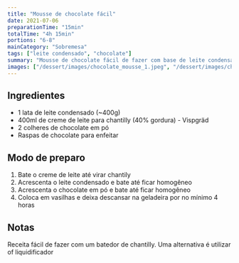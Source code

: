 ```yaml
---
title: "Mousse de chocolate fácil"
date: 2021-07-06
preparationTime: "15min"
totalTime: "4h 15min"
portions: "6-8"
mainCategory: "Sobremesa"
tags: ["leite condensado", "chocolate"]
summary: "Mousse de chocolate fácil de fazer com base de leite condensado."
images: ["/dessert/images/chocolate_mousse_1.jpeg", "/dessert/images/chocolate_mousse_2.jpeg", /dessert/images/chocolate_mousse_3.jpeg]
---
```


## Ingredientes

* 1 lata de leite condensado (~400g)
* 400ml de creme de leite para chantilly (40% gordura) - Vispgräd
* 2 colheres de chocolate em pó
* Raspas de chocolate para enfeitar

## Modo de preparo

1. Bate o creme de leite até virar chantily
2. Acrescenta o leite condensado e bate até ficar homogêneo
3. Acrescenta o chocolate em pó e bate até ficar homogêneo
4. Coloca em vasilhas e deixa descansar na geladeira por no mínimo 4 horas

## Notas

Receita fácil de fazer com um batedor de chantilly. Uma alternativa é utilizar of liquidificador

